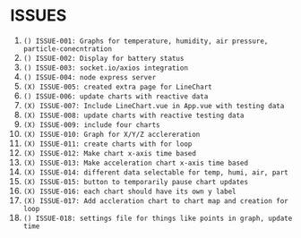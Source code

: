 # ISSUES

1. `() ISSUE-001: Graphs for temperature, humidity, air pressure, particle-conecntration `
1. `() ISSUE-002: Display for battery status`
1. `() ISSUE-003: socket.io/axios integration`
1. `() ISSUE-004: node express server`
1. `(X) ISSUE-005: created extra page for LineChart`
1. `() ISSUE-006: update charts with reactive data`
1. `(X) ISSUE-007: Include LineChart.vue in App.vue with testing data`
1. `(X) ISSUE-008: update charts with reactive testing data`
1. `(X) ISSUE-009: include four charts`
1. `(X) ISSUE-010: Graph for X/Y/Z acclereration`
1. `(X) ISSUE-011: create charts with for loop`
1. `(X) ISSUE-012: Make chart x-axis time based`
1. `(X) ISSUE-013: Make acceleration chart x-axis time based`
1. `(X) ISSUE-014: different data selectable for temp, humi, air, part`
1. `(X) ISSUE-015: button to temporarily pause chart updates`
1. `(X) ISSUE-016: each chart should have its own y label`
1. `(X) ISSUE-017: Add accleration chart to chart map and creation for loop`
1. `() ISSUE-018: settings file for things like points in graph, update time`